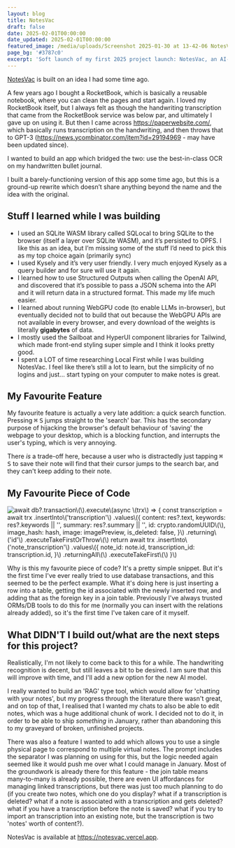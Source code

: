 ```yaml
---
layout: blog
title: NotesVac
draft: false
date: 2025-02-01T00:00:00
date_updated: 2025-02-01T00:00:00
featured_image: /media/uploads/Screenshot 2025-01-30 at 13-42-06 NotesVac.png
page_bg: '#3787c0'
excerpt: 'Soft launch of my first 2025 project launch: NotesVac, an AI-enhanced companion for your handwritten notes.'
---
```

[NotesVac](https://notesvac.vercel.app) is built on an idea I had some time ago.

A few years ago I bought a RocketBook, which is basically a reusable notebook, where you can clean the pages and start again. I loved my RocketBook itself, but I always felt as though the handwriting transcription that came from the RocketBook service was below par, and ultimately I gave up on using it. But then I came across https://paperwebsite.com/, which basically runs transcription on the handwriting, and then throws that to GPT-3 (https://news.ycombinator.com/item?id=29194969 - may have been updated since).

I wanted to build an app which bridged the two: use the best-in-class OCR on my handwritten bullet journal.

I built a barely-functioning version of this app some time ago, but this is a ground-up rewrite which doesn’t share anything beyond the name and the idea with the original.

## Stuff I learned while I was building

- I used an SQLite WASM library called SQLocal to bring SQLite to the browser (itself a layer over SQLite WASM), and it’s persisted to OPFS. I like this as an idea, but I’m missing some of the stuff I’d need to pick this as my top choice again (primarily sync)
- I used Kysely and it’s very user friendly. I very much enjoyed Kysely as a query builder and for sure will use it again.
- I learned how to use Structured Outputs when calling the OpenAI API, and discovered that it’s possible to pass a JSON schema into the API and it will return data in a structured format. This made my life much easier.
- I learned about running WebGPU code (to enable LLMs in-browser), but eventually decided not to build that out because the WebGPU APIs are not available in every browser, and every download of the weights is literally **gigabytes** of data.
- I mostly used the Sailboat and HyperUI component libraries for Tailwind, which made front-end styling super simple and I think it looks pretty good.
- I spent a LOT of time researching Local First while I was building NotesVac. I feel like there’s still a lot to learn, but the simplicity of no logins and just… start typing on your computer to make notes is great.

## My Favourite Feature

My favourite feature is actually a very late addition: a quick search function. Pressing <kbd>⌘</kbd> <kbd>S</kbd> jumps straight to the 'search' bar. This has the secondary purpose of hijacking the browser's default behaviour of 'saving' the webpage to your desktop, which is a blocking function, and interrupts the user's typing, which is very annoying. 

There _is_ a trade-off here, because a user who is distractedly just tapping <kbd>⌘</kbd> <kbd>S</kbd> to save their note will find that their cursor jumps to the search bar, and they can't keep adding to their note.

## My Favourite Piece of Code

![await db?.transaction\\\(\\\).execute\\\(async \\\(trx\\\) => {   const transcription = await trx     .insertInto\\\('transcription'\\\)     .values\\\({       content: res?.text,       keywords: res?.keywords || '',       summary: res?.summary || '',       id: crypto.randomUUID\\\(\\\),       image_hash: hash,       image: imagePreview,       is_deleted: false,     }\\\)     .returning\\\('id'\\\)     .executeTakeFirstOrThrow\\\(\\\)   return await trx     .insertInto\\\('note_transcription'\\\)     .values\\\({       note_id: note.id,       transcription_id: transcription.id,     }\\\)     .returningAll\\\(\\\)     .executeTakeFirst\\\(\\\) }\\\)](/media/uploads/carbon.png)

Why is this my favourite piece of code? It's a pretty simple snippet. But it's the first time I've ever really tried to use database transactions, and this seemed to be the perfect example. What it's doing here is just inserting a row into a table, getting the id associated with the newly inserted row, and adding that as the foreign key in a join table. Previously I've always trusted ORMs/DB tools to do this for me (normally you can insert with the relations already added), so it's the first time I've taken care of it myself.

## What DIDN'T I build out/what are the next steps for this project?

Realistically, I'm not likely to come back to this for a while. The handwriting recognition is decent, but still leaves a bit to be desired. I am sure that this will improve with time, and I'll add a new option for the new AI model.

I really wanted to build an 'RAG' type tool, which would allow for 'chatting with your notes', but my progress through the literature there wasn't great, and on top of that, I realised that I wanted my chats to also be able to edit notes, which was a huge additional chunk of work. I decided not to do it, in order to be able to ship _something_ in January, rather than abandoning this to my graveyard of broken, unfinished projects.

There was also a feature I wanted to add which allows you to use a single physical page to correspond to multiple virtual notes. The prompt includes the separator I was planning on using for this, but the logic needed again seemed like it would push me over what I could manage in January. Most of the groundwork is already there for this feature - the join table means many-to-many is already possible, there are even UI affordances for managing linked transcriptions, but there was just too much planning to do (if you create two notes, which one do you display? what if a transcription is deleted? what if a note is associated with a transcription and gets deleted? what if you have a transcription before the note is saved? what if you try to import an transcription into an existing note, but the transcription is two 'notes' worth of content?).

NotesVac is available at https://notesvac.vercel.app.
